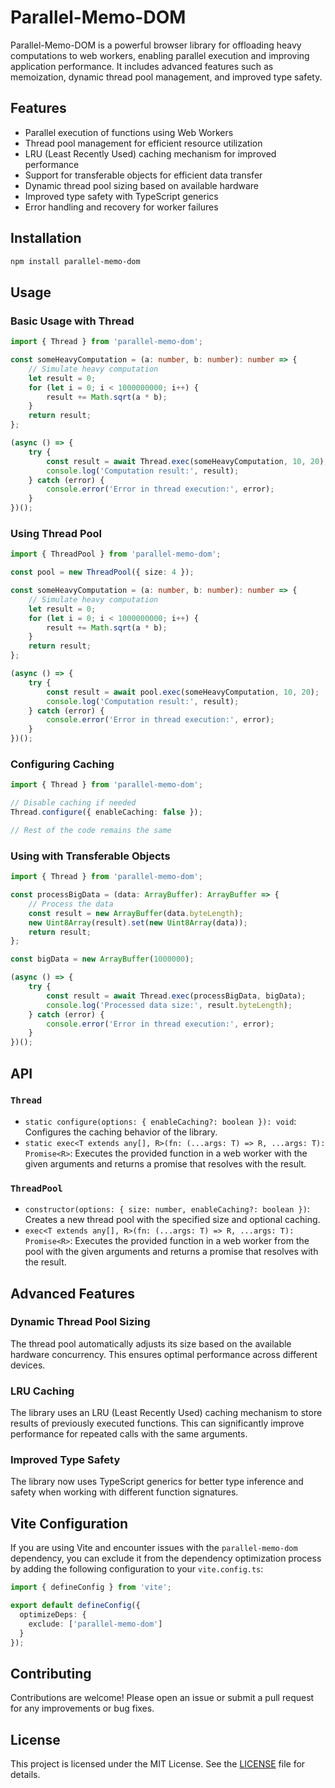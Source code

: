 # Parallel-Memo-DOM

Parallel-Memo-DOM is a powerful browser library for offloading heavy computations to web workers, enabling parallel execution and improving application performance. It includes advanced features such as memoization, dynamic thread pool management, and improved type safety.

## Features

- Parallel execution of functions using Web Workers
- Thread pool management for efficient resource utilization
- LRU (Least Recently Used) caching mechanism for improved performance
- Support for transferable objects for efficient data transfer
- Dynamic thread pool sizing based on available hardware
- Improved type safety with TypeScript generics
- Error handling and recovery for worker failures

## Installation

```bash
npm install parallel-memo-dom
```

## Usage

### Basic Usage with Thread

```typescript
import { Thread } from 'parallel-memo-dom';

const someHeavyComputation = (a: number, b: number): number => {
    // Simulate heavy computation
    let result = 0;
    for (let i = 0; i < 1000000000; i++) {
        result += Math.sqrt(a * b);
    }
    return result;
};

(async () => {
    try {
        const result = await Thread.exec(someHeavyComputation, 10, 20);
        console.log('Computation result:', result);
    } catch (error) {
        console.error('Error in thread execution:', error);
    }
})();
```

### Using Thread Pool

```typescript
import { ThreadPool } from 'parallel-memo-dom';

const pool = new ThreadPool({ size: 4 });

const someHeavyComputation = (a: number, b: number): number => {
    // Simulate heavy computation
    let result = 0;
    for (let i = 0; i < 1000000000; i++) {
        result += Math.sqrt(a * b);
    }
    return result;
};

(async () => {
    try {
        const result = await pool.exec(someHeavyComputation, 10, 20);
        console.log('Computation result:', result);
    } catch (error) {
        console.error('Error in thread execution:', error);
    }
})();
```

### Configuring Caching

```typescript
import { Thread } from 'parallel-memo-dom';

// Disable caching if needed
Thread.configure({ enableCaching: false });

// Rest of the code remains the same
```

### Using with Transferable Objects

```typescript
import { Thread } from 'parallel-memo-dom';

const processBigData = (data: ArrayBuffer): ArrayBuffer => {
    // Process the data
    const result = new ArrayBuffer(data.byteLength);
    new Uint8Array(result).set(new Uint8Array(data));
    return result;
};

const bigData = new ArrayBuffer(1000000);

(async () => {
    try {
        const result = await Thread.exec(processBigData, bigData);
        console.log('Processed data size:', result.byteLength);
    } catch (error) {
        console.error('Error in thread execution:', error);
    }
})();
```

## API

### `Thread`

- `static configure(options: { enableCaching?: boolean }): void`: Configures the caching behavior of the library.
- `static exec<T extends any[], R>(fn: (...args: T) => R, ...args: T): Promise<R>`: Executes the provided function in a web worker with the given arguments and returns a promise that resolves with the result.

### `ThreadPool`

- `constructor(options: { size: number, enableCaching?: boolean })`: Creates a new thread pool with the specified size and optional caching.
- `exec<T extends any[], R>(fn: (...args: T) => R, ...args: T): Promise<R>`: Executes the provided function in a web worker from the pool with the given arguments and returns a promise that resolves with the result.

## Advanced Features

### Dynamic Thread Pool Sizing

The thread pool automatically adjusts its size based on the available hardware concurrency. This ensures optimal performance across different devices.

### LRU Caching

The library uses an LRU (Least Recently Used) caching mechanism to store results of previously executed functions. This can significantly improve performance for repeated calls with the same arguments.

### Improved Type Safety

The library now uses TypeScript generics for better type inference and safety when working with different function signatures.

## Vite Configuration

If you are using Vite and encounter issues with the `parallel-memo-dom` dependency, you can exclude it from the dependency optimization process by adding the following configuration to your `vite.config.ts`:

```typescript
import { defineConfig } from 'vite';

export default defineConfig({
  optimizeDeps: {
    exclude: ['parallel-memo-dom']
  }
});
```

## Contributing

Contributions are welcome! Please open an issue or submit a pull request for any improvements or bug fixes.

## License

This project is licensed under the MIT License. See the [LICENSE](./LICENSE) file for details.